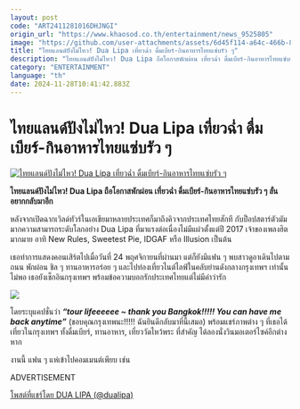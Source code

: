 ```yaml
---
layout: post
code: "ART2411281016DHJNGI"
origin_url: "https://www.khaosod.co.th/entertainment/news_9525805"
image: "https://github.com/user-attachments/assets/6d45f114-a64c-466b-8f1a-26ce54a489e4"
title: "ไทยแลนด์ปังไม่ไหว! Dua Lipa เที่ยวฉ่ำ ดื่มเบียร์-กินอาหารไทยแซ่บรัว ๆ"
description: "ไทยแลนด์ปังไม่ไหว! Dua Lipa ถือโอกาสพักผ่อน เที่ยวฉ่ำ ดื่มเบียร์-กินอาหารไทยแซ่บรัว ๆ ลั่นอยากกลับมาอีก"
category: "ENTERTAINMENT"
language: "th"
date: 2024-11-28T10:41:42.883Z
---
```


# ไทยแลนด์ปังไม่ไหว! Dua Lipa เที่ยวฉ่ำ ดื่มเบียร์-กินอาหารไทยแซ่บรัว ๆ

[![ไทยแลนด์ปังไม่ไหว! Dua Lipa เที่ยวฉ่ำ ดื่มเบียร์-กินอาหารไทยแซ่บรัว ๆ](https://www.khaosod.co.th/wpapp/uploads/2024/11/ua-Lipa-11-114.jpg "ไทยแลนด์ปังไม่ไหว! Dua Lipa เที่ยวฉ่ำ ดื่มเบียร์-กินอาหารไทยแซ่บรัว ๆ")](https://www.khaosod.co.th/wpapp/uploads/2024/11/ua-Lipa-11-114.jpg)

**ไทยแลนด์ปังไม่ไหว! Dua Lipa ถือโอกาสพักผ่อน เที่ยวฉ่ำ ดื่มเบียร์-กินอาหารไทยแซ่บรัว ๆ ลั่นอยากกลับมาอีก**

หลังจากเปิดฉากเวิลด์ทัวร์ในเอเชียมาหลายประเทศก็มาถึงคิวจากประเทศไทยสักที กับป็อปสตาร์ตัวมัมมากความสามารถระดับโลกอย่าง Dua Lipa ที่มาแรงต่อเนื่องไม่มีแผ่วตั้งแต่ปี 2017 เจ้าของเพลงฮิตมากมาย อาทิ New Rules, Sweetest Pie, IDGAF หรือ Illusion เป็นต้น

เธอทำการแสดงคอนเสิร์ตไปเมื่อวันที่ 24 พฤศจิกายนที่ผ่านมา แต่ก็ยังมีแฟน ๆ พบสาวดูอาเดินไปตามถนน พักผ่อน ชิล ๆ ทานอาหารอร่อย ๆ และไปท่องเที่ยวไนต์ไลฟ์ในคลับย่านดังกลางกรุงเทพฯ เท่านั้นไม่พอ เธอยังเช็กอินกรุงเทพฯ พร้อมข้อความบอกรักประเทศไทยแต่ไม่มีคำว่ารัก

[![](https://www.khaosod.co.th/wpapp/uploads/2024/11/ua-Lipa-11-111.jpg)](https://www.khaosod.co.th/wpapp/uploads/2024/11/ua-Lipa-11-111.jpg)

โดยระบุแคปชั่นว่า **_“tour lifeeeeee ~ thank you Bangkok!!!!! You can have me back anytime”_** (ขอบคุณกรุงเทพนะ!!!!! ฉันยินดีกลับมาที่นี้เสมอ) พร้อมแชร์ภาพต่าง ๆ ที่เธอได้เที่ยวในกรุงเทพฯ ทั้งดื่มเบียร์, ทานอาหาร, เที่ยววัดไหว้พระ ที่สำคัญ ได้ลองนั่งวินมอเตอร์ไซค์อีกต่างหาก

งานนี้ แฟน ๆ แห่เข้าไปคอมเมนต์เพียบ เช่น

ADVERTISEMENT





[โพสต์ที่แชร์โดย DUA LIPA (@dualipa)](https://www.instagram.com/p/DC6JbfbtjaG/?utm_source=ig_embed&utm_campaign=loading)

